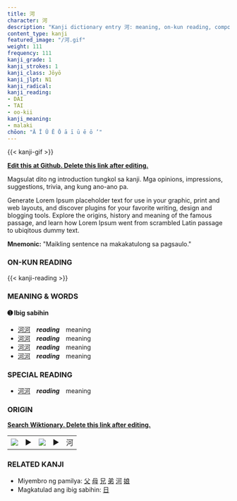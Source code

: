 ```yaml
---
title: 河
character: 河
description: "Kanji dictionary entry 河: meaning, on-kun reading, compounds, origin, related kanji"
content_type: kanji
featured_image: "/河.gif"
weight: 111
frequency: 111
kanji_grade: 1
kanji_strokes: 1
kanji_class: Jōyō
kanji_jlpt: N1
kanji_radical: 
kanji_reading: 
- DAI
- TAI
- oo-kii
kanji_meaning:
- malaki
chōon: "Ā Ī Ū Ē Ō ā ī ū ē ō ’"
---
```

[//]: # (Don't edit the line below. Kanji animated GIF code is automatically generated.)
{{< kanji-gif >}}

[//]: # (Edit below this line.)

**[Edit this at Github. Delete this link after editing.](https://github.com/tim0g/tim/tree/main/content/kanji/河/index.md)**

Magsulat dito ng introduction tungkol sa kanji. Mga opinions, impressions, suggestions, trivia, ang kung ano-ano pa.

Generate Lorem Ipsum placeholder text for use in your graphic, print and web layouts, and discover plugins for your favorite writing, design and blogging tools. Explore the origins, history and meaning of the famous passage, and learn how Lorem Ipsum went from scrambled Latin passage to ubiqitous dummy text.
 
**Mnemonic:** "Maikling sentence na makakatulong sa pagsaulo."

### ON-KUN READING

[//]: # (Don't edit the line below. ON-KUN READING code is automatically generated.)
{{< kanji-reading >}}

### MEANING & WORDS

#### ➊ **Ibig sabihin**
  - [河](../河)[河](../河)　***reading***　meaning
  - [河](../河)[河](../河)　***reading***　meaning
  - [河](../河)[河](../河)　***reading***　meaning
  - [河](../河)[河](../河)　***reading***　meaning

### SPECIAL READING
  - [河](../河)[河](../河)　***reading***　meaning

### ORIGIN

**[Search Wiktionary. Delete this link after editing.](https://wiktionary.org/wiki/河)**
<table class="kanji-table"><tr><td>
<img src="60px-河-bronze.svg.png">
</td><td>▶</td><td>
<img src="60px-河-oracle.svg.png">
</td><td>▶</td>
<td class="kanji-origin">河</td>
</tr></table>

### RELATED KANJI
- Miyembro ng pamilya: [父](../父) [母](../母) [兄](../兄) [弟](../弟) [河](../河) [娘](../娘)
- Magkatulad ang ibig sabihin: [日](../日)
